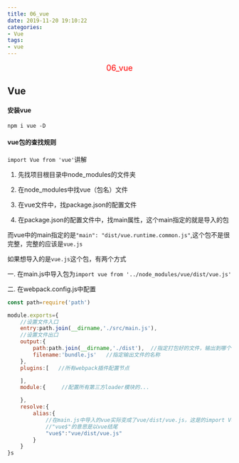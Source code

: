 ```yaml
---
title: 06_vue
date: 2019-11-20 19:10:22
categories:
- Vue
tags:
- vue
---
```


<center><font size=4 color="red">06_vue</font></center>

<!--more-->

## Vue

#### 安装vue

`npm i vue -D`

#### vue包的查找规则

`import Vue from 'vue'`讲解

1. 先找项目根目录中node_modules的文件夹

2. 在node_modules中找vue（包名）文件

3. 在vue文件中，找package.json的配置文件

4. 在package.json的配置文件中，找main属性，这个main指定的就是导入的包

而vue中的main指定的是`"main": "dist/vue.runtime.common.js"`,这个包不是很完整，完整的应该是`vue.js`

如果想导入的是`vue.js`这个包，有两个方式

一. 在main.js中导入包为`import vue from '../node_modules/vue/dist/vue.js'`

二. 在webpack.config.js中配置

```js
const path=require('path')

module.exports={
    //设置文件入口
    entry:path.join(__dirname,'./src/main.js'),
    //设置文件出口
    output:{
        path:path.join(__dirname,'./dist'),  //指定打包好的文件，输出到哪个目录中
        filename:'bundle.js'   //指定输出文件的名称
    },
    plugins:[   //所有webpack插件配置节点

    ],
    module:{     //配置所有第三方loader模块的...

    },
    resolve:{
        alias:{
            //在main.js中导入的vue实际变成了vue/dist/vue.js，这是的import Vue from 'vue'中的vue只是个别名
            //"vue$"的意思是以vue结尾  
            "vue$":"vue/dist/vue.js"
        }
    }
}s
```

